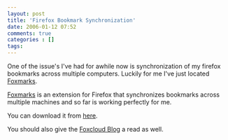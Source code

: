 ```yaml
---
layout: post
title: 'Firefox Bookmark Synchronization'
date: 2006-01-12 07:52
comments: true
categories : []
tags:
---
```

One of the issue's I've had for awhile now is synchronization of my firefox bookmarks across multiple computers. Luckily for me I've just located <a href="http://www.foxcloud.com/wiki/Main_Page">Foxmarks</a>.

<a href="http://www.foxcloud.com/wiki/Main_Page">Foxmarks</a> is an extension for Firefox that synchronizes bookmarks across multiple machines and so far is working perfectly for me.

You can download it from <a href="http://www.foxcloud.com/wiki/Foxmarks:_Getting_Started">here</a>.

You should also give the <a href="http://blog.foxcloud.com/">Foxcloud Blog</a> a read as well.



